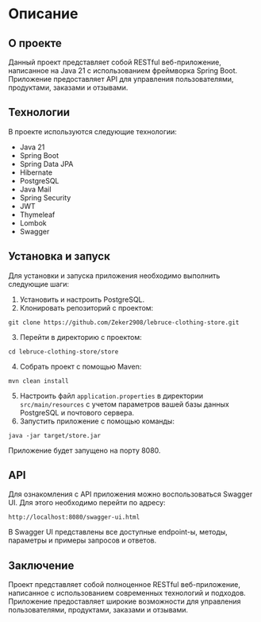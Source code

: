 # Описание

## О проекте

Данный проект представляет собой RESTful веб-приложение, написанное на Java 21 с использованием фреймворка Spring Boot. Приложение предоставляет API для управления пользователями, продуктами, заказами и отзывами.

## Технологии

В проекте используются следующие технологии:

* Java 21
* Spring Boot
* Spring Data JPA
* Hibernate
* PostgreSQL
* Java Mail
* Spring Security
* JWT
* Thymeleaf
* Lombok
* Swagger

## Установка и запуск

Для установки и запуска приложения необходимо выполнить следующие шаги:

1. Установить и настроить PostgreSQL.
2. Клонировать репозиторий с проектом:
```
git clone https://github.com/Zeker2908/lebruce-clothing-store.git
```
3. Перейти в директорию с проектом:
```
cd lebruce-clothing-store/store
```
4. Собрать проект с помощью Maven:
```
mvn clean install
```
5. Настроить файл `application.properties` в директории `src/main/resources` с учетом параметров вашей базы данных PostgreSQL и почтового сервера.
6. Запустить приложение с помощью команды:
```
java -jar target/store.jar
```
Приложение будет запущено на порту 8080.

## API

Для ознакомления с API приложения можно воспользоваться Swagger UI. Для этого необходимо перейти по адресу:
```
http://localhost:8080/swagger-ui.html
```
В Swagger UI представлены все доступные endpoint-ы, методы, параметры и примеры запросов и ответов.

## Заключение

Проект представляет собой полноценное RESTful веб-приложение, написанное с использованием современных технологий и подходов. Приложение предоставляет широкие возможности для управления пользователями, продуктами, заказами и отзывами.
